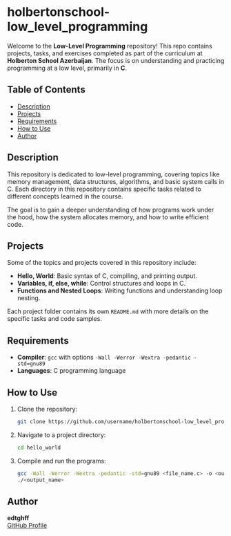 # holbertonschool-low_level_programming

Welcome to the **Low-Level Programming** repository! This repo contains projects, tasks, and exercises completed as part of the curriculum at **Holberton School Azerbaijan**. The focus is on understanding and practicing programming at a low level, primarily in **C**.

## Table of Contents
- [Description](#description)
- [Projects](#projects)
- [Requirements](#requirements)
- [How to Use](#how-to-use)
- [Author](#author)

## Description
This repository is dedicated to low-level programming, covering topics like memory management, data structures, algorithms, and basic system calls in C. Each directory in this repository contains specific tasks related to different concepts learned in the course.

The goal is to gain a deeper understanding of how programs work under the hood, how the system allocates memory, and how to write efficient code.

## Projects
Some of the topics and projects covered in this repository include:

- **Hello, World**: Basic syntax of C, compiling, and printing output.
- **Variables, if, else, while**: Control structures and loops in C.
- **Functions and Nested Loops**: Writing functions and understanding loop nesting.

Each project folder contains its own `README.md` with more details on the specific tasks and code samples.

## Requirements
- **Compiler**: `gcc` with options `-Wall -Werror -Wextra -pedantic -std=gnu89`
- **Languages**: C programming language

## How to Use
1. Clone the repository:
   ```bash
   git clone https://github.com/username/holbertonschool-low_level_programming.git
2. Navigate to a project directory:
   ```bash
   cd hello_world
3. Compile and run the programs:
   ```bash
   gcc -Wall -Werror -Wextra -pedantic -std=gnu89 <file_name.c> -o <output_name>
   ./<output_name>
   
## Author
**edtghff**  
[GitHub Profile](https://github.com/edtghff)
